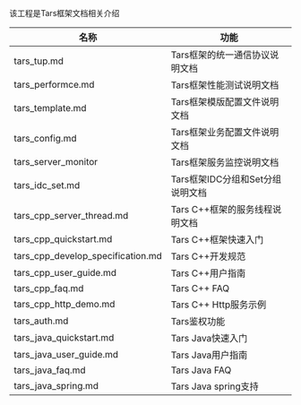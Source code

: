 该工程是Tars框架文档相关介绍

名称 |功能
------------------|----------------
tars_tup.md                 |Tars框架的统一通信协议说明文档
tars_performce.md           |Tars框架性能测试说明文档
tars_template.md            |Tars框架模版配置文件说明文档
tars_config.md              |Tars框架业务配置文件说明文档
tars_server_monitor         |Tars框架服务监控说明文档
tars_idc_set.md             |Tars框架IDC分组和Set分组说明文档
tars_cpp_server_thread.md   |Tars C++框架的服务线程说明文档
tars_cpp_quickstart.md      |Tars C++框架快速入门
tars_cpp_develop_specification.md      |Tars C++开发规范
tars_cpp_user_guide.md      |Tars C++用户指南
tars_cpp_faq.md             |Tars C++ FAQ
tars_cpp_http_demo.md       |Tars C++ Http服务示例
tars_auth.md                |Tars鉴权功能
tars_java_quickstart.md     |Tars Java快速入门
tars_java_user_guide.md     |Tars Java用户指南
tars_java_faq.md            |Tars Java FAQ
tars_java_spring.md         |Tars Java spring支持
